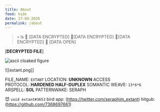 ```yaml
---
title: About
feed: hide
date: 17-04-2020
permalink: /about
---
```


> `>` ls
📁 [DATA ENCRYPTED] 📁[DATA ENCRYPTED] 📁[DATA ENCRYPTED] 📁 [DATA OPEN]

[__DECRYPTED FILE__]

![ascii cloaked figure](/assets/image/extant "extant")

![[extant.png]]

FILE_NAME: `EXTANT`
LOCATION: __UNKNOWN__
ACCESS PROTOCOL: __HARDENED HALF-DUPLEX__
SOMANTIC WEAVE: `13*6*6`
ARSPELL: __SOL__
PATTERNWAKE: SERAPH

😈 `void extant#3653`
bird app: (https://twitter.com/seraphim_extant)
hitgub: (https://github.com/7368697661)


